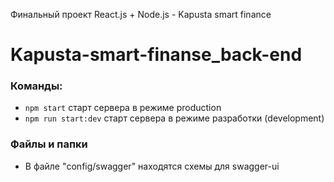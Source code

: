 Финальный проект React.js + Node.js - Kapusta smart finance

# Kapusta-smart-finanse_back-end

### Команды:

- `npm start` старт сервера в режиме production
- `npm run start:dev` старт сервера в режиме разработки (development)

### Файлы и папки

- В файле "config/swagger" находятся схемы для swagger-ui

